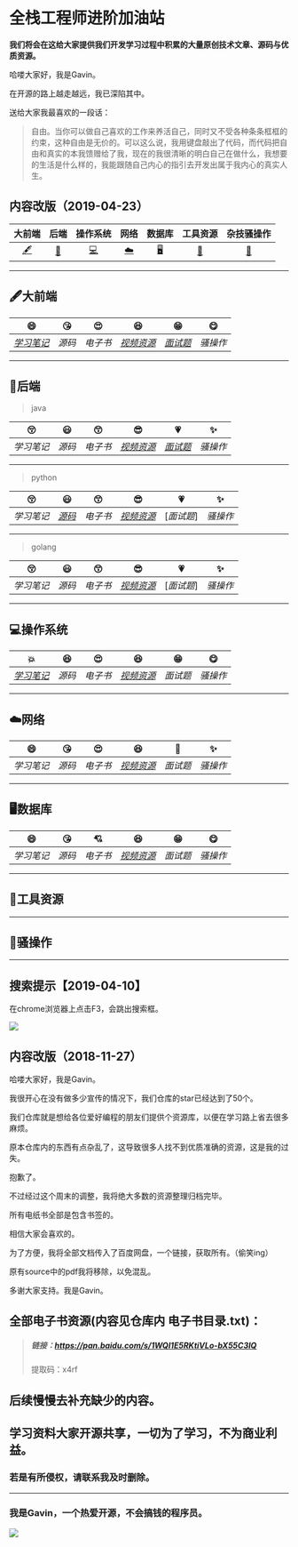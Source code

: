 # 全栈工程师进阶加油站

**我们将会在这给大家提供我们开发学习过程中积累的大量原创技术文章、源码与优质资源。**   

哈喽大家好，我是Gavin。  

在开源的路上越走越远，我已深陷其中。  

送给大家我最喜欢的一段话：

> 自由。当你可以做自己喜欢的工作来养活自己，同时又不受各种条条框框的约束，这种自由是无价的。可以这么说，我用键盘敲出了代码，而代码把自由和真实的本我馈赠给了我，现在的我很清晰的明白自己在做什么，我想要的生活是什么样的，我能跟随自己内心的指引去开发出属于我内心的真实人生。  



## 内容改版（2019-04-23）



|      大前端      |     后端     |   操作系统   |   网络    |        数据库        |  工具资源  | 杂技骚操作 |
| :--------------: | :----------: | :----------: | :-------: | :------------------: | :--------: | :--------: |
| [:fountain_pen:](#fountain_pen大前端 )​ | [:football:](#football后端) | [:computer:](#computer操作系统) | [:cloud:](#cloud网络)​ | [:desktop_computer:](#desktop_computer数据库) | [:hammer:](#hammer工具资源) |  [:memo:](#memo骚操作)  |



------






##  :fountain_pen:大前端  

|   :smile:    |  :kissing_heart:  |  :heart_eyes:  |   :laughing:   |  :grin:   | :yum:  |
| :--------: | :-----: | :------: | :--------: | :------: | :------: |
| [*学习笔记*](<https://github.com/source-code-quality-analysis/new-javascript-in-2019>) | *源码*  | *电子书* | [*视频资源*](<https://github.com/xunyegege/source/blob/master/%E8%A7%86%E9%A2%91%E8%B5%84%E6%BA%90/%E5%89%8D%E7%AB%AF.md>) | [*面试题*](<https://github.com/xunyegege/source/tree/master/%E9%9D%A2%E8%AF%95%E9%A2%98%E8%B5%84%E6%BA%90/%E5%A4%A7%E5%89%8D%E7%AB%AF>) | *骚操作* |

------
## :football:后端    

> java

| :kissing_closed_eyes: | :smiley: |  :kissing_smiling_eyes:  |   :sunglasses:   | :heartpulse: | :sparkles: |
| :--------: | :-----: | :------: | :--------: | :------: | :------: |
| *学习笔记* | *源码*  | *电子书* | [*视频资源*](<https://github.com/xunyegege/source/blob/master/%E8%A7%86%E9%A2%91%E8%B5%84%E6%BA%90/java.md>) | [*面试题*](<https://github.com/xunyegege/source/tree/master/%E9%9D%A2%E8%AF%95%E9%A2%98%E8%B5%84%E6%BA%90/java>) | *骚操作* |

------
 > python

| :kissing_closed_eyes: | :smiley: |  :kissing_smiling_eyes:  |   :sunglasses:   | :heartpulse: | :sparkles: |
| :--------: | :-----: | :------: | :--------: | :------: | :------: |
| *学习笔记* | [*源码*](<https://github.com/xunyegege/source/tree/master/Python3%E7%88%AC%E8%99%AB%E8%AF%BE%E7%A8%8B%E8%B5%84%E6%96%99%E4%BB%A3%E7%A0%81>) | *电子书* | [*视频资源*](<https://github.com/xunyegege/source/blob/master/%E8%A7%86%E9%A2%91%E8%B5%84%E6%BA%90/python.md>) | [*面试题*] | *骚操作* |

------
> golang

| :kissing_closed_eyes: | :smiley: |  :kissing_smiling_eyes:  |   :sunglasses:   | :heartpulse: | :sparkles: |
| :--------: | :-----: | :------: | :--------: | :------: | :------: |
| *学习笔记* | *源码*  | *电子书* | [*视频资源*](<https://github.com/xunyegege/source/blob/master/%E8%A7%86%E9%A2%91%E8%B5%84%E6%BA%90/golang.md>) | [*面试题*]| *骚操作* |

------

## :computer:操作系统  

| :collision: |  :satisfied:  |  :heart_eyes:  |   :laughing:   |  :grin:   | :yum:  |
| :--------: | :-----: | :------: | :--------: | :------: | :------: |
| [*学习笔记*](<https://github.com/xunyegege/source/tree/master/Operating%20System>) | *源码*  | *电子书* | [*视频资源*](<https://github.com/xunyegege/source/blob/master/%E8%A7%86%E9%A2%91%E8%B5%84%E6%BA%90/%E6%93%8D%E4%BD%9C%E7%B3%BB%E7%BB%9F.md>) | *面试题* | *骚操作* |

------
## :cloud:网络  
|   :smile:    |  :kissing_heart:  |  :heart_eyes:  |   :laughing:   | :sparkling_heart: | :sparkles: |
| :--------: | :-----: | :------: | :--------: | :------: | :------: |
| *学习笔记* | *源码*  | *电子书* | [*视频资源*](<https://github.com/xunyegege/source/blob/master/%E8%A7%86%E9%A2%91%E8%B5%84%E6%BA%90/%E7%BD%91%E7%BB%9C.md>) | *面试题* | *骚操作* |

------
## :desktop_computer:数据库  
|   :smile:    |  :kissing_heart:  |  :cupid:  |   :laughing:   |  :grin:   | :yum:  |
| :--------: | :-----: | :------: | :--------: | :------: | :------: |
| *学习笔记* | *源码*  | *电子书* | [*视频资源*](<https://github.com/xunyegege/source/blob/master/%E8%A7%86%E9%A2%91%E8%B5%84%E6%BA%90/%E6%95%B0%E6%8D%AE%E5%BA%93.md>) | *面试题* | *骚操作* |

------
## :hammer:工具资源    

  



------

## :memo:骚操作   







------









> 





## 搜索提示【2019-04-10】

在chrome浏览器上点击F3，会跳出搜索框。

![](https://ws3.sinaimg.cn/large/005BYqpgly1g1xau6vzeqg31c80mzqjl.jpg)











## 内容改版（2018-11-27）

哈喽大家好，我是Gavin。  

我很开心在没有做多少宣传的情况下，我们仓库的star已经达到了50个。  

我们仓库就是想给各位爱好编程的朋友们提供个资源库，以便在学习路上省去很多麻烦。

原本仓库内的东西有点杂乱了，这导致很多人找不到优质准确的资源，这是我的过失。  

抱歉了。

不过经过这个周末的调整，我将绝大多数的资源整理归档完毕。

所有电纸书全部是包含书签的。

相信大家会喜欢的。

为了方便，我将全部文档传入了百度网盘，一个链接，获取所有。（偷笑ing）

原有source中的pdf我将移除，以免混乱。

多谢大家支持。我是Gavin。

## 全部电子书资源(内容见仓库内 电子书目录.txt)：

>##### 链接：https://pan.baidu.com/s/1WQI1E5RKtiVLo-bX55C3IQ 
>
>提取码：x4rf 
>
>
>







## 后续慢慢去补充缺少的内容。





#### 

## 学习资料大家开源共享，一切为了学习，不为商业利益。

### 若是有所侵权，请联系我及时删除。

---------

### 我是Gavin，一个热爱开源，不会搞钱的程序员。

![](https://ws3.sinaimg.cn/large/005BYqpgly1g2cjemlg3pj30by0by754.jpg)